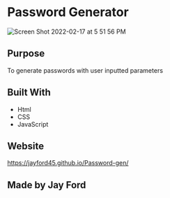 # Password Generator
![Screen Shot 2022-02-17 at 5 51 56 PM](https://user-images.githubusercontent.com/93888416/154584741-907d77b9-019b-4a5b-85e3-185331abe1a6.png)

## Purpose
To generate passwords with user inputted parameters

## Built With
* Html
* CSS
* JavaScript

## Website
https://jayford45.github.io/Password-gen/

## Made by Jay Ford
